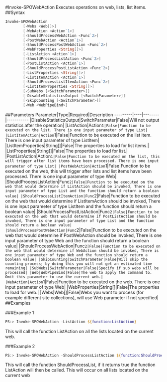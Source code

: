 #Invoke-SPOWebAction
Executes operations on web, lists, list items.
##Syntax
```powershell
Invoke-SPOWebAction
        [-Webs <Web[]>]
        [-WebAction <Action`1>]
        [-ShouldProcessWebAction <Func`2>]
        [-PostWebAction <Action`1>]
        [-ShouldProcessPostWebAction <Func`2>]
        [-WebProperties <String[]>]
        [-ListAction <Action`1>]
        [-ShouldProcessListAction <Func`2>]
        [-PostListAction <Action`1>]
        [-ShouldProcessPostListAction <Func`2>]
        [-ListProperties <String[]>]
        [-ListItemAction <Action`1>]
        [-ShouldProcessListItemAction <Func`2>]
        [-ListItemProperties <String[]>]
        [-SubWebs [<SwitchParameter>]]
        [-DisableStatisticsOutput [<SwitchParameter>]]
        [-SkipCounting [<SwitchParameter>]]
        [-Web <WebPipeBind>]
```


##Parameters
Parameter|Type|Required|Description
---------|----|--------|-----------
|DisableStatisticsOutput|SwitchParameter|False|Will not output statistics after the operation|
|ListAction|Action`1|False|Function to be executed on the list. There is one input parameter of type List|
|ListItemAction|Action`1|False|Function to be executed on the list item. There is one input parameter of type ListItem|
|ListItemProperties|String[]|False|The properties to load for list items.|
|ListProperties|String[]|False|The properties to load for list.|
|PostListAction|Action`1|False|Function to be executed on the list, this will trigger after list items have been processed. There is one input parameter of type List|
|PostWebAction|Action`1|False|Function to be executed on the web, this will trigger after lists and list items have been processed. There is one input parameter of type Web|
|ShouldProcessListAction|Func`2|False|Function to be executed on the web that would determine if ListAction should be invoked, There is one input parameter of type List and the function should return a boolean value|
|ShouldProcessListItemAction|Func`2|False|Function to be executed on the web that would determine if ListItemAction should be invoked, There is one input parameter of type ListItem and the function should return a boolean value|
|ShouldProcessPostListAction|Func`2|False|Function to be executed on the web that would determine if PostListAction should be invoked, There is one input parameter of type List and the function should return a boolean value|
|ShouldProcessPostWebAction|Func`2|False|Function to be executed on the web that would determine if PostWebAction should be invoked, There is one input parameter of type Web and the function should return a boolean value|
|ShouldProcessWebAction|Func`2|False|Function to be executed on the web that would determine if WebAction should be invoked, There is one input parameter of type Web and the function should return a boolean value|
|SkipCounting|SwitchParameter|False|Will skip the counting process; by doing this you will not get an estimated time remaining|
|SubWebs|SwitchParameter|False|Specify if sub webs will be processed|
|Web|WebPipeBind|False|The web to apply the command to. Omit this parameter to use the current web.|
|WebAction|Action`1|False|Function to be executed on the web. There is one input parameter of type Web|
|WebProperties|String[]|False|The properties to load for web.|
|Webs|Web[]|False|Webs you want to process (for example different site collections), will use Web parameter if not specified|
##Examples

###Example 1
```powershell
PS:> Invoke-SPOWebAction -ListAction ${function:ListAction}
```
This will call the function ListAction on all the lists located on the current web.

###Example 2
```powershell
PS:> Invoke-SPOWebAction -ShouldProcessListAction ${function:ShouldProcessList} -ListAction ${function:ListAction}
```
This will call the function ShouldProcessList, if it returns true the function ListAction will then be called. This will occur on all lists located on the current web
